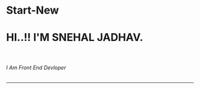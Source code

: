# Start-New
<h1>HI..!! I'M SNEHAL JADHAV.</h1>
<br>
<h6><front-color:"red">I Am Front End Devloper</h6>
<hr>

